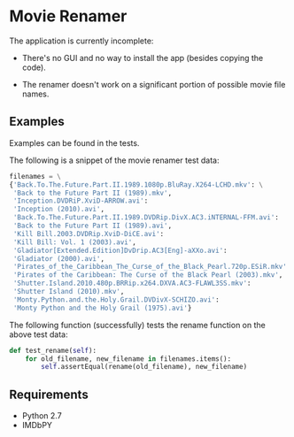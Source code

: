 Movie Renamer
=============
The application is currently incomplete:
 - There's no GUI and no way to install the app (besides copying the code).

 - The renamer doesn't work on a significant portion of possible movie file names.
 
Examples
--------
Examples can be found in the tests. 

The following is a snippet of the movie renamer test data:

```python
filenames = \
{'Back.To.The.Future.Part.II.1989.1080p.BluRay.X264-LCHD.mkv': \
 'Back to the Future Part II (1989).mkv',
 'Inception.DVDRiP.XviD-ARROW.avi':
 'Inception (2010).avi',
 'Back.To.The.Future.Part.II.1989.DVDRip.DivX.AC3.iNTERNAL-FFM.avi':
 'Back to the Future Part II (1989).avi',
 'Kill Bill.2003.DVDRip.XviD-DiCE.avi':
 'Kill Bill: Vol. 1 (2003).avi',
 'Gladiator[Extended.Edition]DvDrip.AC3[Eng]-aXXo.avi':
 'Gladiator (2000).avi',
 'Pirates_of_the_Caribbean_The_Curse_of_the_Black_Pearl.720p.ESiR.mkv':
 'Pirates of the Caribbean: The Curse of the Black Pearl (2003).mkv',
 'Shutter.Island.2010.480p.BRRip.x264.DXVA.AC3-FLAWL3SS.mkv':
 'Shutter Island (2010).mkv',
 'Monty.Python.and.the.Holy.Grail.DVDivX-SCHIZO.avi':
 'Monty Python and the Holy Grail (1975).avi'}
```

The following function (successfully) tests the rename function on the above test data:

```python
def test_rename(self):
    for old_filename, new_filename in filenames.items():
        self.assertEqual(rename(old_filename), new_filename)
```

Requirements
------------
 - Python 2.7
 - IMDbPY